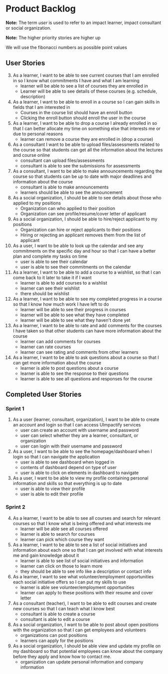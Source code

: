 # Product Backlog

**Note:** The term *user* is used to refer to an impact learner, impact consultant or social organization.

**Note:** The higher priority stories are higher up

We will use the fibonacci numbers as possible point values

## User Stories

3. As a learner, I want to be able to see current courses that I am enrolled in so I know what commitments I have and what I am learning
    * learner will be able to see a list of courses they are enrolled in
	* Learner will be able to see details of these courses (e.g. schedule, description)
5. As a learner, I want to be able to enroll in a course so I can gain skills in fields that I am interested in
    * Courses in the course list should have an enroll button
    * Clicking the enroll button should enroll the user in the course
6. As a learner, I want to be able to drop a course I already enrolled in so that I can better allocate my time on something else that interests me or due to personal reasons
    * learner can remove a course they are enrolled in (drop a course)
10. As a consultant I want to be able to upload files/assessments related to the course so that students can get all the information about the lectures and course online
    * consultant can upload files/assessments
    * consultant is able to see the submissions for assessments
11. As a consultant, I want to be able to make announcements regarding the course so that students can be up to date with major deadlines and information about the course
    * consultant is able to make announcements
    * learners should be able to see the announcement
13. As a social organization, I should be able to see details about those who applied to my positions
    * Organization can who applied to their position
    * Organization can see profile/resume/cover letter of applicant
14. As a social organization, I should be able to hire/reject applicant to my positions
    * Organization can hire or reject applicants to their positions
    * Hiring or rejecting an applicant removes them from the list of applicant
16. As a user, I want to be able to look up the calendar and see any commitments on the specific day and hour so that I can have a better plan and complete my tasks on time
    * user is able to see their calendar
    * user is able to see their commitments on the calendar
17. As a learner, I want to be able to add a course to a wishlist, so that I can come back to it later to take it if I want
    * learner is able to add courses to a wishlist
    * learner can see their wishlist
    * there should be wishlist
18. As a learner, I want to be able to see my completed progress in a course so that I know how much work I have left to do
    * learner will be able to see their progress in courses
    * learner will be able to see what they have completed
    * learner will be able to see what they haven't done yet
19. As a learner, I want to be able to rate and add comments for the courses I have taken so that other students can have more information about the course
    * learner can add comments for courses
    * learner can rate courses
    * learner can see rating and comments from other learners
20. As a learner, I want to be able to ask questions about a course so that I can get more information about the course
    * learner is able to post questions about a course
    * learner is able to see the response to their questions
    * learner is able to see all questions and responses for the course

## Completed User Stories
### Sprint 1
1. As a user (learner, consultant, organization), I want to be able to create an account and login so that I can access UImpactify services
    * user can create an account with username and password
    * user can select whether they are a learner, consultant, or organization
    * user can login with their username and password
2. As a user, I want to be able to see the homepage/dashboard when I login so that I can navigate the application
    * user is able to see dashboard when logged in
    * contents of dashboard depend on type of user
    * user is able to click on elements in dashboard to navigate
15. As a user, I want to be able to view my profile containing personal information and skills so that everything is up to date
    * user is able to view their profile
    * user is able to edit their profile
    
### Sprint 2
4. As a learner, I want to be able to see all courses and search for relevant courses so that I know what is being offered and what interests me
    * learner will be able see all courses offered
    * learner is able to search for courses 
    * learner can pick which course they want
7. As a learner, I want to be able to see a list of social initiatives and information about each one so that I can get involved with what interests me and gain knowledge about it
    * learner is able to see list of social initiatives and information
    * learner can click on those to learn more
    * they should be able to see info like a description or contact info
8. As a learner, I want to see what volunteer/employment opportunities each social initiative offers so I can put my skills to use
    * learner is able see volunteer/employment opportunities
    * learner can apply to these positions with their resume and cover letter
9. As a consultant (teacher), I want to be able to edit courses and create new courses so that I can teach what I know best
    * consultant is able to create a course
    * consultant is able to edit a course
12. As a social organization, I want to be able to post about open positions with the organization so that I can get employees and volunteers
    * organizations can post positions
    * learners can apply for the positions
16. As a social organization, I should be able view and update my profile on my dashboard so that potential employees can know about the company before they apply and know how to contact me.
    * organization can update personal information and company information
